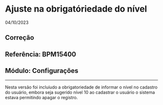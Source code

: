 # Ajuste na obrigatóriedade do nível
04/10/2023
## Correção
## Referência: BPM15400
## Módulo: Configurações
***

Nesta versão foi incluíudo a obrigatoriedade de informar o nível no cadastro do usuário, embora seja sugerido nível 10 ao cadastrar o usuário o sistema estava permitindo apagar o registro.